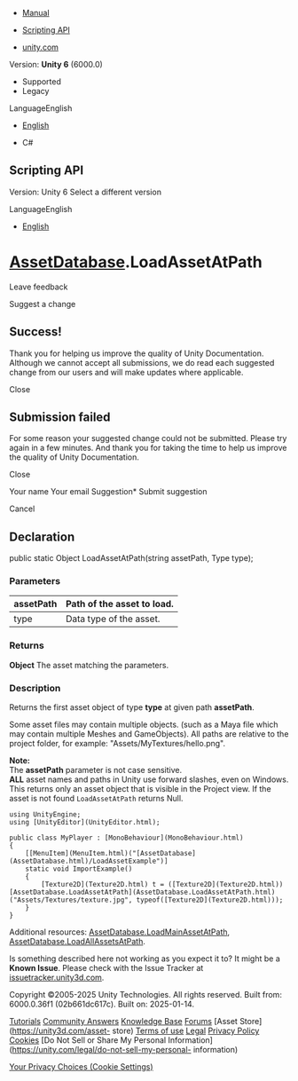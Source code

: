 [ ]()

  * [Manual](../Manual/index.html)
  * [Scripting API](../ScriptReference/index.html)

  * [unity.com](https://unity.com/)

Version: **Unity 6** (6000.0)

  * Supported
  * Legacy

LanguageEnglish

  * [English]()

  * C#

[ ](https://docs.unity3d.com)

## Scripting API

Version: Unity 6 Select a different version

LanguageEnglish

  * [English]()

#  [AssetDatabase](AssetDatabase.html).LoadAssetAtPath

Leave feedback

Suggest a change

## Success!

Thank you for helping us improve the quality of Unity Documentation. Although
we cannot accept all submissions, we do read each suggested change from our
users and will make updates where applicable.

Close

## Submission failed

For some reason your suggested change could not be submitted. Please <a>try
again</a> in a few minutes. And thank you for taking the time to help us
improve the quality of Unity Documentation.

Close

Your name Your email Suggestion* Submit suggestion

Cancel

[ ]()

## Declaration

public static Object LoadAssetAtPath(string assetPath, Type type);

### Parameters

assetPath | Path of the asset to load.  
---|---  
type | Data type of the asset.  
  
### Returns

**Object** The asset matching the parameters.

### Description

Returns the first asset object of type **type** at given path **assetPath**.

Some asset files may contain multiple objects. (such as a Maya file which may
contain multiple Meshes and GameObjects). All paths are relative to the
project folder, for example: "Assets/MyTextures/hello.png".  
  
**Note:**  
The **assetPath** parameter is not case sensitive.  
**ALL** asset names and paths in Unity use forward slashes, even on Windows.  
This returns only an asset object that is visible in the Project view. If the
asset is not found `LoadAssetAtPath` returns Null.

    
    
    using UnityEngine;
    using [UnityEditor](UnityEditor.html);  
      
    public class MyPlayer : [MonoBehaviour](MonoBehaviour.html)
    {
        [[MenuItem](MenuItem.html)("[AssetDatabase](AssetDatabase.html)/LoadAssetExample")]
        static void ImportExample()
        {
            [Texture2D](Texture2D.html) t = ([Texture2D](Texture2D.html))[AssetDatabase.LoadAssetAtPath](AssetDatabase.LoadAssetAtPath.html)("Assets/Textures/texture.jpg", typeof([Texture2D](Texture2D.html)));
        }
    }
    

Additional resources:
[AssetDatabase.LoadMainAssetAtPath](AssetDatabase.LoadMainAssetAtPath.html),
[AssetDatabase.LoadAllAssetsAtPath](AssetDatabase.LoadAllAssetsAtPath.html).

Is something described here not working as you expect it to? It might be a
**Known Issue**. Please check with the Issue Tracker at
[issuetracker.unity3d.com](https://issuetracker.unity3d.com).

Copyright ©2005-2025 Unity Technologies. All rights reserved. Built from:
6000.0.36f1 (02b661dc617c). Built on: 2025-01-14.

[Tutorials](https://unity3d.com/learn) [Community
Answers](https://answers.unity3d.com) [Knowledge
Base](https://support.unity3d.com/hc/en-us)
[Forums](https://forum.unity3d.com) [Asset Store](https://unity3d.com/asset-
store) [Terms of use](https://docs.unity3d.com/Manual/TermsOfUse.html)
[Legal](https://unity.com/legal) [Privacy
Policy](https://unity.com/legal/privacy-policy)
[Cookies](https://unity.com/legal/cookie-policy) [Do Not Sell or Share My
Personal Information](https://unity.com/legal/do-not-sell-my-personal-
information)

[Your Privacy Choices (Cookie Settings)](javascript:void\(0\);)

